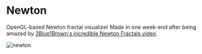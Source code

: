 # Newton
OpenGL-based Newton fractal visualizer
Made in one week-end after being amazed by [3Blue1Brown's incredible Newton Fractals video](https://www.youtube.com/watch?v=-RdOwhmqP5s).

![newton](https://user-images.githubusercontent.com/33905666/172374032-acfe9ec5-82f8-4afb-90c2-18377f4a72bb.png)

